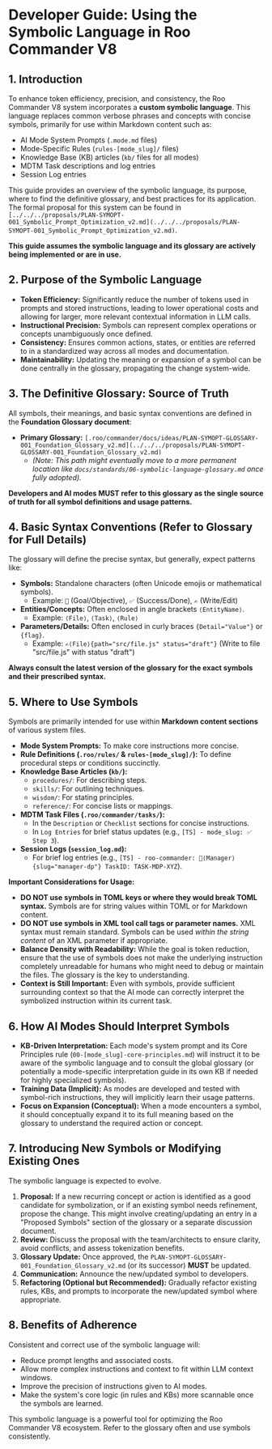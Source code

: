 # Developer Guide: Using the Symbolic Language in Roo Commander V8

## 1. Introduction

To enhance token efficiency, precision, and consistency, the Roo Commander V8 system incorporates a **custom symbolic language**. This language replaces common verbose phrases and concepts with concise symbols, primarily for use within Markdown content such as:

*   AI Mode System Prompts (`.mode.md` files)
*   Mode-Specific Rules (`rules-[mode_slug]/` files)
*   Knowledge Base (KB) articles (`kb/` files for all modes)
*   MDTM Task descriptions and log entries
*   Session Log entries

This guide provides an overview of the symbolic language, its purpose, where to find the definitive glossary, and best practices for its application. The formal proposal for this system can be found in `[../../../proposals/PLAN-SYMOPT-001_Symbolic_Prompt_Optimization_v2.md](../../../proposals/PLAN-SYMOPT-001_Symbolic_Prompt_Optimization_v2.md)`.

**This guide assumes the symbolic language and its glossary are actively being implemented or are in use.**

## 2. Purpose of the Symbolic Language

*   **Token Efficiency:** Significantly reduce the number of tokens used in prompts and stored instructions, leading to lower operational costs and allowing for larger, more relevant contextual information in LLM calls.
*   **Instructional Precision:** Symbols can represent complex operations or concepts unambiguously once defined.
*   **Consistency:** Ensures common actions, states, or entities are referred to in a standardized way across all modes and documentation.
*   **Maintainability:** Updating the meaning or expansion of a symbol can be done centrally in the glossary, propagating the change system-wide.

## 3. The Definitive Glossary: Source of Truth

All symbols, their meanings, and basic syntax conventions are defined in the **Foundation Glossary document**:

*   **Primary Glossary:** `[.roo/commander/docs/ideas/PLAN-SYMOPT-GLOSSARY-001_Foundation_Glossary_v2.md](../../../proposals/PLAN-SYMOPT-GLOSSARY-001_Foundation_Glossary_v2.md)`
    *   *(Note: This path might eventually move to a more permanent location like `docs/standards/06-symbolic-language-glossary.md` once fully adopted).*

**Developers and AI modes MUST refer to this glossary as the single source of truth for all symbol definitions and usage patterns.**

## 4. Basic Syntax Conventions (Refer to Glossary for Full Details)

The glossary will define the precise syntax, but generally, expect patterns like:

*   **Symbols:** Standalone characters (often Unicode emojis or mathematical symbols).
    *   Example: `🎯` (Goal/Objective), `✅` (Success/Done), `✍️` (Write/Edit)
*   **Entities/Concepts:** Often enclosed in angle brackets `⟨EntityName⟩`.
    *   Example: `⟨File⟩`, `⟨Task⟩`, `⟨Rule⟩`
*   **Parameters/Details:** Often enclosed in curly braces `{Detail="Value"}` or `{flag}`.
    *   Example: `✍️⟨File⟩{path="src/file.js" status="draft"}` (Write to file "src/file.js" with status "draft")

**Always consult the latest version of the glossary for the exact symbols and their prescribed syntax.**

## 5. Where to Use Symbols

Symbols are primarily intended for use within **Markdown content sections** of various system files.

*   **Mode System Prompts:** To make core instructions more concise.
*   **Rule Definitions (`.roo/rules/` & `rules-[mode_slug]/`):** To define procedural steps or conditions succinctly.
*   **Knowledge Base Articles (`kb/`):**
    *   `procedures/`: For describing steps.
    *   `skills/`: For outlining techniques.
    *   `wisdom/`: For stating principles.
    *   `reference/`: For concise lists or mappings.
*   **MDTM Task Files (`.roo/commander/tasks/`):**
    *   In the `Description` or `Checklist` sections for concise instructions.
    *   In `Log Entries` for brief status updates (e.g., `[TS] - mode_slug: ✅ Step 3`).
*   **Session Logs (`session_log.md`):**
    *   For brief log entries (e.g., `[TS] - roo-commander: 🤝⟨Manager⟩{slug="manager-dp"} TaskID: TASK-MDP-XYZ`).

**Important Considerations for Usage:**

*   **DO NOT use symbols in TOML keys or where they would break TOML syntax.** Symbols are for string values within TOML or for Markdown content.
*   **DO NOT use symbols in XML tool call tags or parameter names.** XML syntax must remain standard. Symbols can be used *within the string content* of an XML parameter if appropriate.
*   **Balance Density with Readability:** While the goal is token reduction, ensure that the use of symbols does not make the underlying instruction completely unreadable for humans who might need to debug or maintain the files. The glossary is the key to understanding.
*   **Context is Still Important:** Even with symbols, provide sufficient surrounding context so that the AI mode can correctly interpret the symbolized instruction within its current task.

## 6. How AI Modes Should Interpret Symbols

*   **KB-Driven Interpretation:** Each mode's system prompt and its Core Principles rule (`00-[mode_slug]-core-principles.md`) will instruct it to be aware of the symbolic language and to consult the global glossary (or potentially a mode-specific interpretation guide in its own KB if needed for highly specialized symbols).
*   **Training Data (Implicit):** As modes are developed and tested with symbol-rich instructions, they will implicitly learn their usage patterns.
*   **Focus on Expansion (Conceptual):** When a mode encounters a symbol, it should conceptually expand it to its full meaning based on the glossary to understand the required action or concept.

## 7. Introducing New Symbols or Modifying Existing Ones

The symbolic language is expected to evolve.

1.  **Proposal:** If a new recurring concept or action is identified as a good candidate for symbolization, or if an existing symbol needs refinement, propose the change. This might involve creating/updating an entry in a "Proposed Symbols" section of the glossary or a separate discussion document.
2.  **Review:** Discuss the proposal with the team/architects to ensure clarity, avoid conflicts, and assess tokenization benefits.
3.  **Glossary Update:** Once approved, the `PLAN-SYMOPT-GLOSSARY-001_Foundation_Glossary_v2.md` (or its successor) **MUST** be updated.
4.  **Communication:** Announce the new/updated symbol to developers.
5.  **Refactoring (Optional but Recommended):** Gradually refactor existing rules, KBs, and prompts to incorporate the new/updated symbol where appropriate.

## 8. Benefits of Adherence

Consistent and correct use of the symbolic language will:
*   Reduce prompt lengths and associated costs.
*   Allow more complex instructions and context to fit within LLM context windows.
*   Improve the precision of instructions given to AI modes.
*   Make the system's core logic (in rules and KBs) more scannable once the symbols are learned.

This symbolic language is a powerful tool for optimizing the Roo Commander V8 ecosystem. Refer to the glossary often and use symbols consistently.